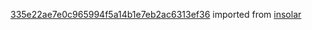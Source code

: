 [335e22ae7e0c965994f5a14b1e7eb2ac6313ef36](https://github.com/insolar/insolar/commit/335e22ae7e0c965994f5a14b1e7eb2ac6313ef36) imported from [insolar](https://github.com/insolar/insolar)
